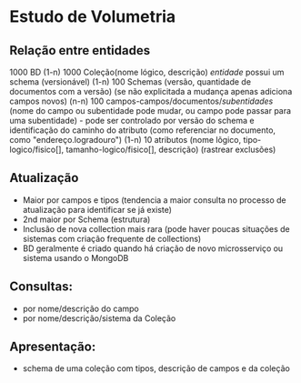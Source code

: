# Estudo de Volumetria 

## Relação entre entidades
1000 BD
(1-n)
1000 Coleção(nome lógico, descrição) *entidade* possui um schema (versionável)
(1-n)
100 Schemas (versão, quantidade de documentos com a versão) (se não explicitada a mudança apenas adiciona campos novos)
(n-n) 
100 campos-campos/documentos/*subentidades* (nome do campo ou subentidade pode mudar, ou campo pode passar para uma subentidade) - pode ser controlado por versão do schema e identificação do caminho do atributo (como referenciar no documento, como "endereço.logradouro")
(1-n)
10 atributos (nome lõgico, tipo-logico/fisico[], tamanho-logico/fisico[], descrição) (rastrear exclusões)

## Atualização
- Maior por campos e tipos (tendencia a maior consulta no processo de atualização para identificar se já existe)
- 2nd maior por Schema (estrutura)
- Inclusão de nova collection mais rara (pode haver poucas situações de sistemas com criação frequente de collections)
- BD geralmente é criado quando há criação de novo microsserviço ou sistema usando o MongoDB

## Consultas:
- por nome/descrição do campo
- por nome/descrição/sistema da Coleção

## Apresentação:
- schema de uma coleção com tipos, descrição de campos e da coleção 
